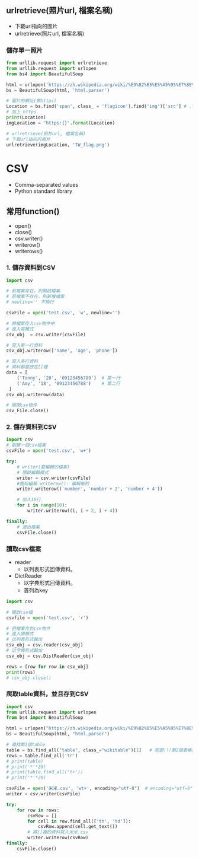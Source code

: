## urlretrieve(照片url, 檔案名稱)
- 下載url指向的圖片
- urlretrieve(照片url, 檔案名稱)

### 儲存單一照片
```python
from urllib.request import urlretrieve
from urllib.request import urlopen
from bs4 import BeautifulSoup

html = urlopen('https://zh.wikipedia.org/wiki/%E9%82%B5%E5%A5%95%E7%8E%AB')
bs = BeautifulSoup(html, 'html.parser')

# 圖片的網址(無https)
Location = bs.find('span', class_ = 'flagicon').find('img')['src'] # .find('img').attrs['src'] 也可以
# 加上 https
print(Location)
imgLocation = "https:{}".format(Location)

# urlretrieve(照片url, 檔案名稱)
# 下載url指向的圖片
urlretrieve(imgLocation, 'TW_flag.png')
```

# CSV
- Comma-separated values
- Python standard library

## 常用function()
- open()
- close()
- csv.writer()
- writerow()
- writerows()

### 1. 儲存資料到CSV
```python
import csv

# 若檔案存在，則開啟檔案
# 若檔案不存在，則新增檔案
# newline='' 不換行

csvFile = open('test.csv', 'w', newline='')

# 將檔案存入csv物件中
# 進入寫模式
csv_obj  = csv.writer(csvFile)

# 寫入第一行資料
csv_obj.writerow(['name', 'age', 'phone'])

# 寫入多行資料
# 資料都要放在[]裡
data = [
	('Tonny', '20', '09123456789')  # 第一行
	('Amy', '18', '09123456788')    # 第二行
 ]
csv_obj.writerow(data)

# 關閉csv物件
csv_File.close()
```
### 2. 儲存資料到CSV
```python
import csv
# 創建一個csv檔案
csvFile = open('test.csv', 'w+')

try:
    # writer(要編輯的檔案)
    # 開啟編輯模式
    writer = csv.writer(csvFile)
    #開始編輯 writerow(): 編輯衡的
    writer.writerow(('number', 'number + 2', 'number + 4'))

    # 加入10行
    for i in range(10):
        writer.writerow((i, i + 2, i + 4))

finally:
    # 退出檔案
    csvFile.close()

```

### 讀取csv檔案
- reader
    - 以列表形式回傳資料。
- DictReader
    - 以字典形式回傳資料。
    - 首列為key  
```python
import csv

# 開啟csv檔
csvfile = open('test.csv', 'r')

# 把檔案存到csv物件
# 進入讀模式
# 以列表形式輸出
csv_obj = csv.reader(csv_obj)
# 以字典形式輸出
csv_obj = csv.DistReader(csv_obj)

rows = [row for row in csv_obj]
print(rows)
# csv_obj.close()
```
### 爬取table資料，並且存到CSV
```python
import csv
from urllib.request import urlopen
from bs4 import BeautifulSoup

html = urlopen("https://zh.wikipedia.org/wiki/%E9%82%B5%E5%A5%95%E7%8E%AB")
bs = BeautifulSoup(html, "html.parser")

# 尋找第1個table
table = bs.find_all("table", class_="wikitable")[1]   # 問題!!!第2個表格就亂掉，好像會自動換行
rows = table.find_all('tr')
# print(table)
# print('*'*20)
# print(table.find_all('tr'))
# print('*'*20)

csvFile = open('米米.csv', 'wt+', encoding="utf-8")  # encoding="utf-8" ??? 不加有錯誤
writer = csv.writer(csvFile)

try:
    for row in rows:
        csvRow = []
        for cell in row.find_all(['th', 'td']):
            csvRow.append(cell.get_text())
        # 將[]裡的資料寫入米米.csv
        writer.writerow(csvRow)
finally:
    csvFile.close()
```
